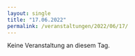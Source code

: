```yaml
---
layout: single
title: "17.06.2022"
permalink: /veranstaltungen/2022/06/17/
---
```


Keine Veranstaltung an diesem Tag.
